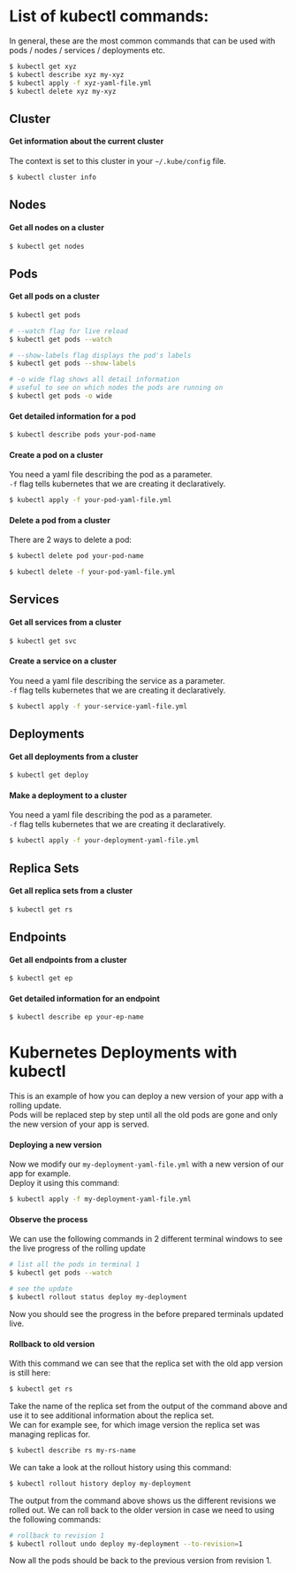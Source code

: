 # List of kubectl commands:

In general, these are the most common commands that can be used with pods / nodes / services / deployments etc.

```bash
$ kubectl get xyz
$ kubectl describe xyz my-xyz
$ kubectl apply -f xyz-yaml-file.yml
$ kubectl delete xyz my-xyz
```

## Cluster

#### Get information about the current cluster

The context is set to this cluster in your `~/.kube/config` file.

```bash
$ kubectl cluster info
```

## Nodes

#### Get all nodes on a cluster
```bash
$ kubectl get nodes
```

## Pods

#### Get all pods on a cluster
```bash
$ kubectl get pods

# --watch flag for live reload
$ kubectl get pods --watch

# --show-labels flag displays the pod's labels
$ kubectl get pods --show-labels

# -o wide flag shows all detail information
# useful to see on which nodes the pods are running on
$ kubectl get pods -o wide
```

#### Get detailed information for a pod
```bash
$ kubectl describe pods your-pod-name
```

#### Create a pod on a cluster

You need a yaml file describing the pod as a parameter.  
`-f` flag tells kubernetes that we are creating it declaratively.

```bash
$ kubectl apply -f your-pod-yaml-file.yml
```

#### Delete a pod from a cluster

There are 2 ways to delete a pod:

```bash
$ kubectl delete pod your-pod-name

$ kubectl delete -f your-pod-yaml-file.yml
```

## Services

#### Get all services from a cluster
```bash
$ kubectl get svc
```

#### Create a service on a cluster

You need a yaml file describing the service as a parameter.  
`-f` flag tells kubernetes that we are creating it declaratively.

```bash
$ kubectl apply -f your-service-yaml-file.yml
```

## Deployments

#### Get all deployments from a cluster
```bash
$ kubectl get deploy
```

#### Make a deployment to a cluster

You need a yaml file describing the pod as a parameter.  
`-f` flag tells kubernetes that we are creating it declaratively.

```bash
$ kubectl apply -f your-deployment-yaml-file.yml
```

## Replica Sets

#### Get all replica sets from a cluster
```bash
$ kubectl get rs
```

## Endpoints

#### Get all endpoints from a cluster
```bash
$ kubectl get ep
```

#### Get detailed information for an endpoint
```bash
$ kubectl describe ep your-ep-name
```

# Kubernetes Deployments with kubectl
This is an example of how you can deploy a new version of your app with a rolling update.  
Pods will be replaced step by step until all the old pods are gone and only the new version of your app is served.

#### Deploying a new version
Now we modify our `my-deployment-yaml-file.yml` with a new version of our app for example.  
Deploy it using this command:

```bash
$ kubectl apply -f my-deployment-yaml-file.yml
``` 

#### Observe the process

We can use the following commands in 2 different terminal windows to see the live progress of the rolling update

```bash
# list all the pods in terminal 1
$ kubectl get pods --watch

# see the update
$ kubectl rollout status deploy my-deployment
```

Now you should see the progress in the before prepared terminals updated live.

#### Rollback to old version

With this command we can see that the replica set with the old app version is still here:
```bash
$ kubectl get rs
```

Take the name of the replica set from the output of the command above and use it to see additional information about the replica set.  
We can for example see, for which image version the replica set was managing replicas for.
```bash
$ kubectl describe rs my-rs-name
```

We can take a look at the rollout history using this command:
```bash
$ kubectl rollout history deploy my-deployment
```

The output from the command above shows us the different revisions we rolled out.
We can roll back to the older version in case we need to using the following commands:
```bash
# rollback to revision 1
$ kubectl rollout undo deploy my-deployment --to-revision=1
```

Now all the pods should be back to the previous version from revision 1.